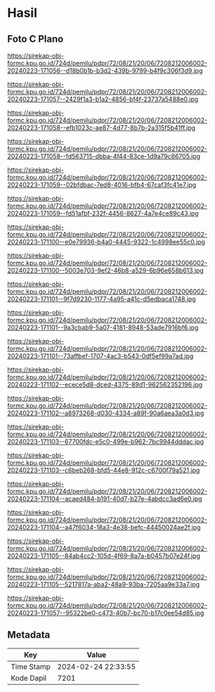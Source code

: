 # Hasil

## Foto C Plano

https://sirekap-obj-formc.kpu.go.id/724d/pemilu/pdpr/72/08/21/20/06/7208212006002-20240223-171056--d18b0b1b-b3d2-439b-9799-b4f9c306f3d9.jpg

https://sirekap-obj-formc.kpu.go.id/724d/pemilu/pdpr/72/08/21/20/06/7208212006002-20240223-171057--2429f1a3-b1a2-4856-bf4f-23737a5488e0.jpg

https://sirekap-obj-formc.kpu.go.id/724d/pemilu/pdpr/72/08/21/20/06/7208212006002-20240223-171058--efb1023c-ae87-4d77-8b7b-2a315f5b41ff.jpg

https://sirekap-obj-formc.kpu.go.id/724d/pemilu/pdpr/72/08/21/20/06/7208212006002-20240223-171058--fd563715-dbba-4f44-83ce-1d9a79c86705.jpg

https://sirekap-obj-formc.kpu.go.id/724d/pemilu/pdpr/72/08/21/20/06/7208212006002-20240223-171059--02bfdbac-7ed8-4016-bfb4-67caf3fc41e7.jpg

https://sirekap-obj-formc.kpu.go.id/724d/pemilu/pdpr/72/08/21/20/06/7208212006002-20240223-171059--fd51afbf-232f-4456-8627-4a7e4ce89c43.jpg

https://sirekap-obj-formc.kpu.go.id/724d/pemilu/pdpr/72/08/21/20/06/7208212006002-20240223-171100--e0e79936-b4a0-4445-9322-1c4998ee55c0.jpg

https://sirekap-obj-formc.kpu.go.id/724d/pemilu/pdpr/72/08/21/20/06/7208212006002-20240223-171100--5003e703-9ef2-46b8-a529-6b96e658b613.jpg

https://sirekap-obj-formc.kpu.go.id/724d/pemilu/pdpr/72/08/21/20/06/7208212006002-20240223-171101--9f7d9230-1177-4a95-a41c-d5edbaca1748.jpg

https://sirekap-obj-formc.kpu.go.id/724d/pemilu/pdpr/72/08/21/20/06/7208212006002-20240223-171101--9a3cbab9-5a07-4181-8948-53ade7916bf6.jpg

https://sirekap-obj-formc.kpu.go.id/724d/pemilu/pdpr/72/08/21/20/06/7208212006002-20240223-171101--73affbef-1707-4ac3-b543-0df5ef99a7ad.jpg

https://sirekap-obj-formc.kpu.go.id/724d/pemilu/pdpr/72/08/21/20/06/7208212006002-20240223-171102--ecece5d8-dced-4375-89d1-962562352196.jpg

https://sirekap-obj-formc.kpu.go.id/724d/pemilu/pdpr/72/08/21/20/06/7208212006002-20240223-171102--a8973268-d030-4334-a89f-90a6aea3a0d3.jpg

https://sirekap-obj-formc.kpu.go.id/724d/pemilu/pdpr/72/08/21/20/06/7208212006002-20240223-171103--67700fdc-e5c0-499e-b962-7bc9944dddac.jpg

https://sirekap-obj-formc.kpu.go.id/724d/pemilu/pdpr/72/08/21/20/06/7208212006002-20240223-171103--c6beb268-bfd5-44e8-912c-c6700f79a521.jpg

https://sirekap-obj-formc.kpu.go.id/724d/pemilu/pdpr/72/08/21/20/06/7208212006002-20240223-171104--acaed484-b191-40d7-b27e-4abdcc3ad6e0.jpg

https://sirekap-obj-formc.kpu.go.id/724d/pemilu/pdpr/72/08/21/20/06/7208212006002-20240223-171104--a47f6034-18a3-4e38-befc-44450024ae2f.jpg

https://sirekap-obj-formc.kpu.go.id/724d/pemilu/pdpr/72/08/21/20/06/7208212006002-20240223-171105--84ab4cc2-105d-4f69-8a7a-b0457b07e24f.jpg

https://sirekap-obj-formc.kpu.go.id/724d/pemilu/pdpr/72/08/21/20/06/7208212006002-20240223-171105--5217817a-aba2-48a9-93ba-7205aa9e33a7.jpg

https://sirekap-obj-formc.kpu.go.id/724d/pemilu/pdpr/72/08/21/20/06/7208212006002-20240223-171057--95322be0-c473-40b7-bc70-b17c0ee54d85.jpg


## Metadata

| Key        | Value               |
| ---------- | ------------------- |
| Time Stamp | 2024-02-24 22:33:55 |
| Kode Dapil | 7201                |



